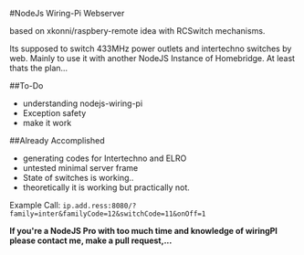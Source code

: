 #NodeJs Wiring-Pi Webserver

based on xkonni/raspbery-remote idea with RCSwitch mechanisms.

Its supposed to switch 433MHz power outlets and intertechno switches by web. Mainly to use it with another NodeJS Instance of Homebridge.
At least thats the plan...

##To-Do
* understanding nodejs-wiring-pi
* Exception safety
* make it work

##Already Accomplished
* generating codes for Intertechno and ELRO
* untested minimal server frame
* State of switches is working..
* theoretically it is working but practically not.

Example Call: `ip.add.ress:8080/?family=inter&familyCode=12&switchCode=11&onOff=1`

**If you're a NodeJS Pro with too much time and knowledge of wiringPI please contact me, make a pull request,...**
